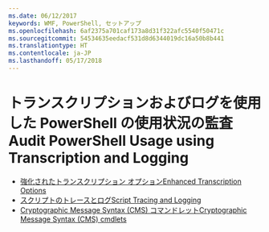 ```yaml
---
ms.date: 06/12/2017
keywords: WMF, PowerShell, セットアップ
ms.openlocfilehash: 6af2375a701caf173a8d31f322afc5540f50471c
ms.sourcegitcommit: 54534635eedacf531d8d6344019dc16a50b8b441
ms.translationtype: HT
ms.contentlocale: ja-JP
ms.lasthandoff: 05/17/2018
---
```

# <a name="audit-powershell-usage-using-transcription-and-logging"></a><span data-ttu-id="860f7-102">トランスクリプションおよびログを使用した PowerShell の使用状況の監査</span><span class="sxs-lookup"><span data-stu-id="860f7-102">Audit PowerShell Usage using Transcription and Logging</span></span>

- [<span data-ttu-id="860f7-103">強化されたトランスクリプション オプション</span><span class="sxs-lookup"><span data-stu-id="860f7-103">Enhanced Transcription Options</span></span>](audit_transcript.md)
- [<span data-ttu-id="860f7-104">スクリプトのトレースとログ</span><span class="sxs-lookup"><span data-stu-id="860f7-104">Script Tracing and Logging</span></span>](audit_script.md)
- [<span data-ttu-id="860f7-105">Cryptographic Message Syntax (CMS) コマンドレット</span><span class="sxs-lookup"><span data-stu-id="860f7-105">Cryptographic Message Syntax (CMS) cmdlets</span></span>](audit_cms.md)
